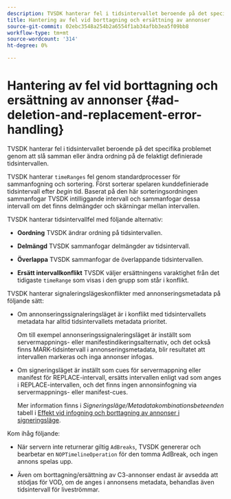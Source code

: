 ```yaml
---
description: TVSDK hanterar fel i tidsintervallet beroende på det specifika problemet genom att slå samman eller ändra ordning på de felaktigt definierade tidsintervallen.
title: Hantering av fel vid borttagning och ersättning av annonser
source-git-commit: 02ebc3548a254b2a6554f1ab34afbb3ea5f09bb8
workflow-type: tm+mt
source-wordcount: '314'
ht-degree: 0%

---
```


# Hantering av fel vid borttagning och ersättning av annonser  {#ad-deletion-and-replacement-error-handling}

TVSDK hanterar fel i tidsintervallet beroende på det specifika problemet genom att slå samman eller ändra ordning på de felaktigt definierade tidsintervallen.

TVSDK hanterar `timeRanges` fel genom standardprocesser för sammanfogning och sortering. Först sorterar spelaren kunddefinierade tidsintervall efter *begin* tid. Baserat på den här sorteringsordningen sammanfogar TVSDK intilliggande intervall och sammanfogar dessa intervall om det finns delmängder och skärningar mellan intervallen.

TVSDK hanterar tidsintervallfel med följande alternativ:

* **Oordning** TVSDK ändrar ordning på tidsintervallen.

* **Delmängd** TVSDK sammanfogar delmängder av tidsintervall.

* **Överlappa** TVSDK sammanfogar de överlappande tidsintervallen.

* **Ersätt intervallkonflikt** TVSDK väljer ersättningens varaktighet från det tidigaste `timeRange` som visas i den grupp som står i konflikt.

TVSDK hanterar signaleringslägeskonflikter med annonseringsmetadata på följande sätt:

* Om annonseringssignaleringsläget är i konflikt med tidsintervallets metadata har alltid tidsintervallets metadata prioritet.

  Om till exempel annonseringssignaleringsläget är inställt som servermappnings- eller manifestindikeringsalternativ, och det också finns MARK-tidsintervall i annonseringsmetadata, blir resultatet att intervallen markeras och inga annonser infogas.
* Om signeringsläget är inställt som cues för servermappning eller manifest för REPLACE-intervall, ersätts intervallen enligt vad som anges i REPLACE-intervallen, och det finns ingen annonsinfogning via servermappnings- eller manifest-cues.

  Mer information finns i *Signeringsläge/Metadatakombinationsbeteenden* tabell i [Effekt vid infogning och borttagning av annonser i signeringsläge](../../../../../tvsdk-3x-android-prog/android-3x-advertising/ad-insertion/delete-replace-content-vod/android-3x-signaling-mode-android.md).

Kom ihåg följande:

* När servern inte returnerar giltig `AdBreaks`, TVSDK genererar och bearbetar en `NOPTimelineOperation` för den tomma AdBreak, och ingen annons spelas upp.

* Även om borttagning/ersättning av C3-annonser endast är avsedda att stödjas för VOD, om de anges i annonsens metadata, behandlas även tidsintervall för liveströmmar.

